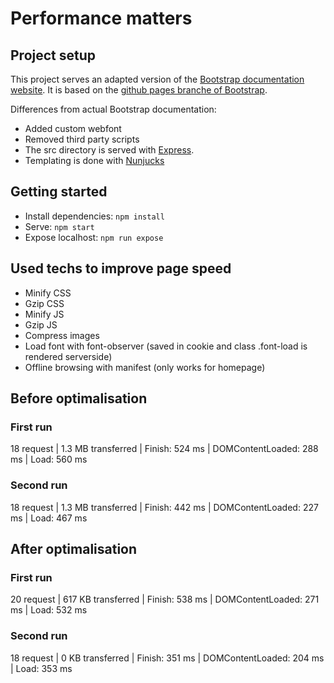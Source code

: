 # Performance matters

## Project setup

This project serves an adapted version of the [Bootstrap documentation website](http://getbootstrap.com/). It is based on the [github pages branche of Bootstrap](https://github.com/twbs/bootstrap/tree/gh-pages). 

Differences from actual Bootstrap documentation:

- Added custom webfont
- Removed third party scripts
- The src directory is served with [Express](https://expressjs.com/).
- Templating is done with [Nunjucks](https://mozilla.github.io/nunjucks/)

## Getting started

- Install dependencies: `npm install`
- Serve: `npm start`
- Expose localhost: `npm run expose`

## Used techs to improve page speed

- Minify CSS
- Gzip CSS
- Minify JS
- Gzip JS
- Compress images
- Load font with font-observer (saved in cookie and class .font-load is rendered serverside)
- Offline browsing with manifest (only works for homepage)

## Before optimalisation
### First run
18 request | 1.3 MB transferred | Finish: 524 ms | DOMContentLoaded: 288 ms | Load: 560 ms
### Second run
18 request | 1.3 MB transferred | Finish: 442 ms | DOMContentLoaded: 227 ms | Load: 467 ms


## After optimalisation
### First run
20 request | 617 KB transferred | Finish: 538 ms | DOMContentLoaded: 271 ms | Load: 532 ms
### Second run
18 request | 0 KB transferred | Finish: 351 ms | DOMContentLoaded: 204 ms | Load: 353 ms